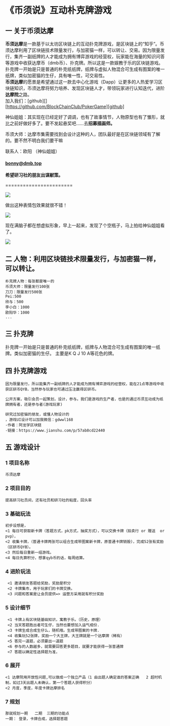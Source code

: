 # 《币须说》互动朴克牌游戏

## 一 关于币须达摩

**币须达摩**是一款基于以太坊区块链上的互动扑克牌游戏，是区块链上的“知乎”。币须达摩利用了区块链技术限量发行，与加密猫一样，可以转让、交易。因为限量发行，集齐一副纸牌的人才能成为拥有博弈游戏的经营权，玩家能在海量的知识问答等游戏中收获达摩币（dmb币）、扑克牌。所以这是一款娱教于乐的区块链游戏。扑克牌一开始是只是普通的朴克纸纸牌，纸牌与虚拟人物混合可生成有图案的唯一纸牌，类似加密猫的生仔，具有唯一性，可交易性。  
**币须达摩**的愿景是希望通过这一款去中心化游戏（Dapp）让更多的人热爱学习区块链知识，币须达摩将努力培养、发现区块链人才，带领玩家进行认知迭代，进阶**达摩院**之路。  
加入我们：[github][]  
[https://github.com/BlockChainClub/PokerGame][github]

神仙姐姐：其实现在已经定好了调调，也有了故事情节，人物原型也有了雏形，就比之前好做好多了。要不发起悬奖吧……去**招募插画师。**

币须大师：达摩市集需要找到会设计这种的人，团队最好是在区块链领域有了解的。要不然不明白我们要干嘛

联系人：欧阳 （神仙姐姐）

#### bonny@dmb.top

**希望研习社的朋友出谋献策。**

=======================

![](https://upload-images.jianshu.io/upload_images/5511258-94297001ea5a3193.png?imageMogr2/auto-orient/strip%7CimageView2/2/w/700)

  

做出这种表情包效果就很不错！

![](https://upload-images.jianshu.io/upload_images/5511258-85cae0c4af7d3587.jpg?imageMogr2/auto-orient/strip%7CimageView2/2/w/700)

现在满脑子都在想虚拟形象，早上一起来，发现了个空瓶子，马上拍给神仙姐姐看了。

![](https://upload-images.jianshu.io/upload_images/5511258-2ae47bc03c042cba.png?imageMogr2/auto-orient/strip%7CimageView2/2/w/700)
  
## 二 人物：利用区块链技术限量发行，与加密猫一样，可以转让。
```
朴克牌人物：每张都是唯一的
币须大师：限量发行100张
刀刀：限量发行500张
Pei:500
欣与：500
李小白：1000
欧阳华：1000
...
```

## 三 扑克牌
扑克牌一开始是只是普通的朴克纸纸牌，纸牌与人物混合可生成有图案的唯一纸牌。类似加密猫的生仔。
主要是K Q J 10 A等花色的牌。

## 四 扑克牌游戏
```
因为限量发行，所以能集齐一副纸牌的人才能成为拥有博弈游戏的经营权，能在21点等游戏中收获区研币QYB，当然参与玩家也可通过压注赢得区研币。

公开方案，吸引会员一起策划，设计，参与。我们是游戏的生产者，也是的通过币须互动成为纸牌拥有者，还是参与者(游戏玩家)

研究过加密猫的朋友，或懂人物设计的
，游戏UI设计可以加我微信：gdwwl168
-作者：阿龙学区块链
-链接：https://www.jianshu.com/p/57ab8cd22440
```

## 五 游戏设计
### 1 项目名称    
```
币须达摩
```

### 2 项目目的    
```
提高研习社员间，还有社员和研习社的粘度，回头率
```            

### 3 基础玩法
```
初步设想是，
<1 每日可获取新卡牌（答题方式，pk方式，抽奖方式），可以交换卡牌（拍卖行 or 赠送  or pvp），
<2 收集卡牌，（普通卡牌两张可以组合生成带图案新卡牌，原普通卡牌销毁)，完成52张有奖励（区研币QYB）。
<3 然后每日重新一组游戏。
<4 每日先算积分，想拿qyb币的话，每周结算。
```

### 4 进阶玩法
```
 <1 邀请朋友答题给奖励，奖励是积分
 <2 卡牌集市，用于玩家们的卡牌交换。
 <3 问题和答案是让会员提供=> 运营方采用就有积分奖励
```

### 5 设计细节
```
 <1 卡牌上有区块链基础知识，寓教于乐。（历史，原理）
 <2 当天答题胜出者可生仔，当然也要想加入运气成份.
 <3 卡牌生成合成生仔么，随机哦。生成带图案的卡牌.
 <4 收集玩52张牌，奖励一个大王牌，大王牌就是一个达摩牌（稀有）
 <5 答完一道题，必须要出一道题
 <6 参与的人数越多，就需要回答更多题目，就要才能获得一张普通牌
 <7 答题以确定性选择题为准，

```

### 6 展开
```
<1 达摩院用开放性问题,可以做成一个独立产品（1 由出题人确定谁的答案正确   2 超时机制，如过3天出题人未确认，第一个答题人获得积分）
<2 月度，季度，年度卡牌达摩排名
```

### 7 规划
```
那就规划一期   二期  三期的功能点
一期： 登录，卡牌合成，选择题答题
```
